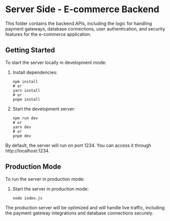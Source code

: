 # Server Side - E-commerce Backend

This folder contains the backend APIs, including the logic for handling payment gateways, database connections, user authentication, and security features for the e-commerce application.

## Getting Started

To start the server locally in development mode:

1. Install dependencies:

   ```
   npm install
   # or
   yarn install
   # or
   pnpm install
   ```

2. Start the development server:

   ```
   npm run dev
   # or
   yarn dev
   # or
   pnpm dev
   ```

By default, the server will run on port 1234. You can access it through http://localhost:1234.

## Production Mode

To run the server in production mode:

1. Start the server in production mode:

   ```
   node index.js
   ```

The production server will be optimized and will handle live traffic, including the payment gateway integrations and database connections securely.
